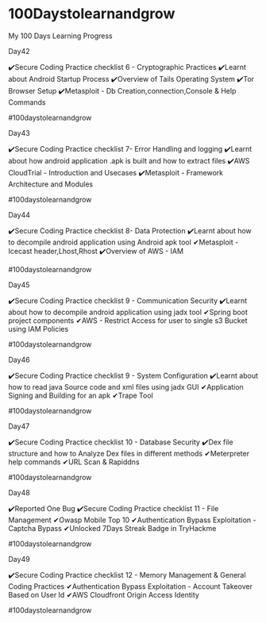 # 100Daystolearnandgrow
My 100 Days Learning Progress


Day42

✔️Secure Coding Practice checklist 6 - Cryptographic Practices
✔️Learnt about Android Startup Process
✔️Overview of Tails Operating System
✔️Tor Browser Setup
✔️Metasploit - Db Creation,connection,Console & Help Commands

#100daystolearnandgrow


Day43

✔️Secure Coding Practice checklist 7- Error Handling and logging
✔️Learnt about how android application .apk is built and how to extract files
✔️AWS CloudTrial - Introduction and Usecases 
✔️Metasploit - Framework Architecture and Modules

#100daystolearnandgrow



Day44

✔️Secure Coding Practice checklist 8- Data Protection
✔️Learnt about how to decompile android application using Android apk tool
✔Metasploit - Icecast header,Lhost,Rhost
✔️Overview of AWS - IAM 

#100daystolearnandgrow

Day45

✔️Secure Coding Practice checklist 9 - Communication Security
✔️Learnt about how to decompile android application using jadx tool
✔Spring boot project components
✔AWS - Restrict Access for user to single s3 Bucket using IAM Policies

#100daystolearnandgrow

Day46

✔️Secure Coding Practice checklist 9 - System Configuration
✔️Learnt about how to read java Source code and xml files using jadx GUI
✔Application Signing and Building for an apk
✔Trape Tool 

#100daystolearnandgrow


Day47

✔️Secure Coding Practice checklist 10 - Database Security
✔️Dex file structure and how to Analyze Dex files in different methods
✔Meterpreter help commands
✔URL Scan & Rapiddns

#100daystolearnandgrow


Day48

✔️Reported One Bug 
✔️Secure Coding Practice checklist 11 - File Management
✔Owasp Mobile Top 10
✔Authentication Bypass Exploitation - Captcha Bypass
✔Unlocked 7Days Streak Badge in TryHackme


#100daystolearnandgrow


Day49

✔️Secure Coding Practice checklist 12 - Memory Management & General Coding Practices
✔Authentication Bypass Exploitation - Account Takeover Based on User Id
✔AWS Cloudfront Origin Access Identity


#100daystolearnandgrow
